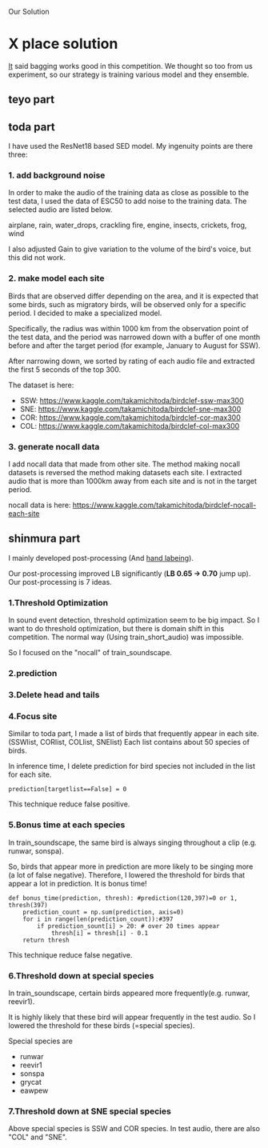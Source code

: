 Our Solution

# X place solution

[It](https://www.kaggle.com/c/birdclef-2021/discussion/233454) said bagging works good in this competition.
We thought so too from us experiment, so our strategy is training various model and they ensemble.

## teyo  part

## toda part

I have used the ResNet18 based SED model.
My ingenuity points are there three:

### 1. add background noise 

In order to make the audio of the training data as close as possible to the test data, I used the data of ESC50 to add noise to the training data. The selected audio are listed below.

airplane, rain, water_drops, crackling fire, engine, insects, crickets, frog, wind

I also adjusted Gain to give variation to the volume of the bird's voice, but this did not work.

### 2. make model each site

Birds that are observed differ depending on the area, and it is expected that some birds, such as migratory birds, will be observed only for a specific period. I decided to make a specialized model.

Specifically, the radius was within 1000 km from the observation point of the test data, and the period was narrowed down with a buffer of one month before and after the target period (for example, January to August for SSW).

After narrowing down, we sorted by rating of each audio file and extracted the first 5 seconds of the top 300.

The dataset is here:
- SSW: https://www.kaggle.com/takamichitoda/birdclef-ssw-max300
- SNE: https://www.kaggle.com/takamichitoda/birdclef-sne-max300
- COR: https://www.kaggle.com/takamichitoda/birdclef-cor-max300
- COL: https://www.kaggle.com/takamichitoda/birdclef-col-max300

### 3. generate nocall data

I add nocall data that made from other site.
The method making nocall datasets is reversed the method making datasets each site.
I extracted audio that is more than 1000km away from each site and is not in the target period.

nocall data is here: https://www.kaggle.com/takamichitoda/birdclef-nocall-each-site


## shinmura part
I mainly developed post-processing (And [hand labeing](https://www.kaggle.com/c/birdclef-2021/discussion/239911)).  

Our post-processing improved LB significantly (**LB 0.65 -> 0.70** jump up).  
Our post-processing is 7 ideas.

### 1.Threshold Optimization
In sound event detection, threshold optimization seem to be big impact. So I want to do threshold optimization, but there is domain shift in this competition. The normal way (Using train_short_audio) was impossible.

So I focused on the "nocall" of train_soundscape.


### 2.prediction 

### 3.Delete head and tails

### 4.Focus site 
Similar to toda part, I made a list of birds that frequently appear in each site.  
 (SSWlist, CORlist, COLlist, SNElist) Each list contains about 50 species of birds.
 
In inference time, I delete prediction for bird species not included in the list for each site.
```
prediction[targetlist==False] = 0
```

This technique reduce false positive.

### 5.Bonus time at each species
In train_soundscape, the same bird is always singing throughout a clip (e.g. runwar, sonspa).

So, birds that appear more in prediction are more likely to be singing more (a lot of false negative). Therefore, I lowered the threshold for birds that appear a lot in prediction. It is bonus time!

```
def bonus_time(prediction, thresh): #prediction(120,397)=0 or 1, thresh(397)
    prediction_count = np.sum(prediction, axis=0)
    for i in range(len(prediction_count)):#397
        if prediction_sount[i] > 20: # over 20 times appear
            thresh[i] = thresh[i] - 0.1
    return thresh
```

This technique reduce false negative.

### 6.Threshold down at special species
In train_soundscape, certain birds appeared more frequently(e.g. runwar, reevir1). 

It is highly likely that these bird will appear frequently in the test audio. So I lowered the threshold for these birds (=special species).

Special species are
+ runwar
+ reevir1
+ sonspa
+ grycat
+ eawpew

### 7.Threshold down at SNE special species
Above special species is SSW and COR species. In test audio, there are also "COL" and "SNE".
